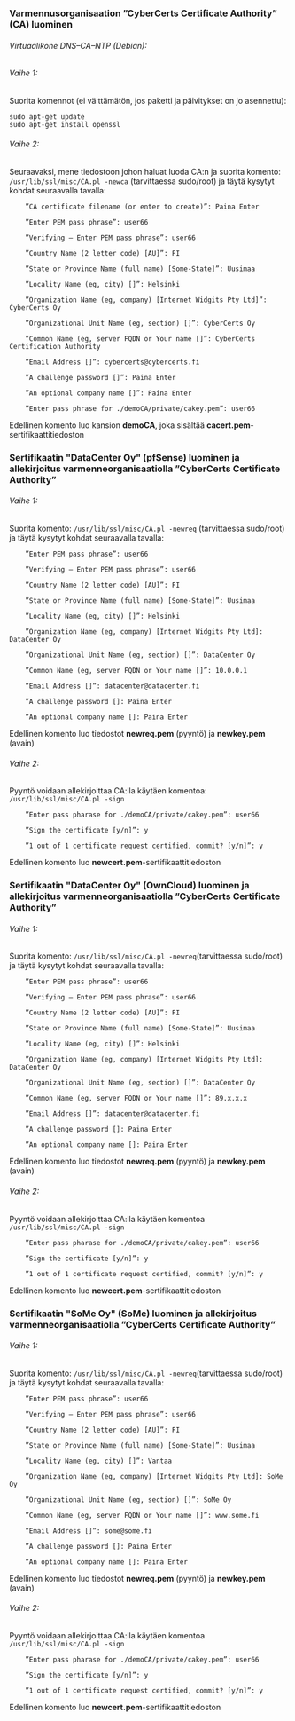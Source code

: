 ### Varmennusorganisaation ”CyberCerts Certificate Authority” (CA) luominen

###### Virtuaalikone DNS–CA–NTP (Debian):

###### Vaihe 1:

Suorita komennot (ei välttämätön, jos paketti ja päivitykset on jo asennettu): 

```
sudo apt-get update
sudo apt-get install openssl
```

###### Vaihe 2:

Seuraavaksi, mene tiedostoon johon haluat luoda CA:n ja suorita komento: ```/usr/lib/ssl/misc/CA.pl -newca``` (tarvittaessa sudo/root) ja täytä kysytyt kohdat seuraavalla tavalla:


        ”CA certificate filename (or enter to create)”: Paina Enter

        ”Enter PEM pass phrase”: user66

        ”Verifying – Enter PEM pass phrase”: user66

        ”Country Name (2 letter code) [AU]”: FI

        ”State or Province Name (full name) [Some-State]”: Uusimaa

        ”Locality Name (eg, city) []”: Helsinki

        ”Organization Name (eg, company) [Internet Widgits Pty Ltd]”: CyberCerts Oy

        ”Organizational Unit Name (eg, section) []”: CyberCerts Oy

        ”Common Name (eg, server FQDN or Your name []”: CyberCerts Certification Authority

        ”Email Address []”: cybercerts@cybercerts.fi

        ”A challenge password []”: Paina Enter

        ”An optional company name []”: Paina Enter

        ”Enter pass phrase for ./demoCA/private/cakey.pem”: user66
        

Edellinen komento luo kansion **demoCA**, joka sisältää **cacert.pem**-sertifikaattitiedoston


### Sertifikaatin "DataCenter Oy" (pfSense) luominen ja allekirjoitus varmenneorganisaatiolla ”CyberCerts Certificate Authority”

###### Vaihe 1:

Suorita komento: ```/usr/lib/ssl/misc/CA.pl -newreq``` (tarvittaessa sudo/root) ja täytä kysytyt kohdat seuraavalla tavalla:

        ”Enter PEM pass phrase”: user66

        ”Verifying – Enter PEM pass phrase”: user66

        ”Country Name (2 letter code) [AU]”: FI

        ”State or Province Name (full name) [Some-State]”: Uusimaa

        ”Locality Name (eg, city) []”: Helsinki
        
        ”Organization Name (eg, company) [Internet Widgits Pty Ltd]: DataCenter Oy

        ”Organizational Unit Name (eg, section) []”: DataCenter Oy

        ”Common Name (eg, server FQDN or Your name []”: 10.0.0.1

        ”Email Address []”: datacenter@datacenter.fi

        ”A challenge password []: Paina Enter

        ”An optional company name []: Paina Enter


Edellinen komento luo tiedostot **newreq.pem** (pyyntö) ja **newkey.pem** (avain)

###### Vaihe 2:

Pyyntö voidaan allekirjoittaa CA:lla käytäen komentoa: ```/usr/lib/ssl/misc/CA.pl -sign```

        ”Enter pass pharase for ./demoCA/private/cakey.pem”: user66

        ”Sign the certificate [y/n]”: y

        ”1 out of 1 certificate request certified, commit? [y/n]”: y

Edellinen komento luo **newcert.pem**-sertifikaattitiedoston

### Sertifikaatin "DataCenter Oy" (OwnCloud) luominen ja allekirjoitus varmenneorganisaatiolla ”CyberCerts Certificate Authority”

###### Vaihe 1:

Suorita komento: ```/usr/lib/ssl/misc/CA.pl -newreq```(tarvittaessa sudo/root) ja täytä kysytyt kohdat seuraavalla tavalla:

        ”Enter PEM pass phrase”: user66

        ”Verifying – Enter PEM pass phrase”: user66

        ”Country Name (2 letter code) [AU]”: FI

        ”State or Province Name (full name) [Some-State]”: Uusimaa

        ”Locality Name (eg, city) []”: Helsinki
        
        ”Organization Name (eg, company) [Internet Widgits Pty Ltd]: DataCenter Oy

        ”Organizational Unit Name (eg, section) []”: DataCenter Oy

        ”Common Name (eg, server FQDN or Your name []”: 89.x.x.x

        ”Email Address []”: datacenter@datacenter.fi

        ”A challenge password []: Paina Enter

        ”An optional company name []: Paina Enter


Edellinen komento luo tiedostot **newreq.pem** (pyyntö) ja **newkey.pem** (avain)

###### Vaihe 2:

Pyyntö voidaan allekirjoittaa CA:lla käytäen komentoa ```/usr/lib/ssl/misc/CA.pl -sign```

        ”Enter pass pharase for ./demoCA/private/cakey.pem”: user66

        ”Sign the certificate [y/n]”: y

        ”1 out of 1 certificate request certified, commit? [y/n]”: y

Edellinen komento luo **newcert.pem**-sertifikaattitiedoston

### Sertifikaatin "SoMe Oy" (SoMe) luominen ja allekirjoitus varmenneorganisaatiolla ”CyberCerts Certificate Authority”

###### Vaihe 1:

Suorita komento: ```/usr/lib/ssl/misc/CA.pl -newreq```(tarvittaessa sudo/root) ja täytä kysytyt kohdat seuraavalla tavalla:

        ”Enter PEM pass phrase”: user66

        ”Verifying – Enter PEM pass phrase”: user66

        ”Country Name (2 letter code) [AU]”: FI

        ”State or Province Name (full name) [Some-State]”: Uusimaa

        ”Locality Name (eg, city) []”: Vantaa
        
        ”Organization Name (eg, company) [Internet Widgits Pty Ltd]: SoMe Oy

        ”Organizational Unit Name (eg, section) []”: SoMe Oy

        ”Common Name (eg, server FQDN or Your name []”: www.some.fi

        ”Email Address []”: some@some.fi

        ”A challenge password []: Paina Enter

        ”An optional company name []: Paina Enter


Edellinen komento luo tiedostot **newreq.pem** (pyyntö) ja **newkey.pem** (avain)

###### Vaihe 2:

Pyyntö voidaan allekirjoittaa CA:lla käytäen komentoa ```/usr/lib/ssl/misc/CA.pl -sign```

        ”Enter pass pharase for ./demoCA/private/cakey.pem”: user66

        ”Sign the certificate [y/n]”: y

        ”1 out of 1 certificate request certified, commit? [y/n]”: y

Edellinen komento luo **newcert.pem**-sertifikaattitiedoston

